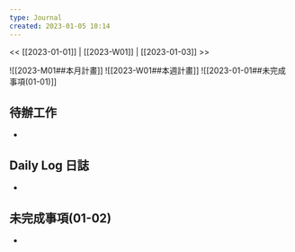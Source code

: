 ```yaml
---
type: Journal
created: 2023-01-05 10:14
---
```

<< [[2023-01-01]] | [[2023-W01]] | [[2023-01-03]] >>

![[2023-M01##本月計畫]]
![[2023-W01##本週計畫]]
![[2023-01-01##未完成事項(01-01)]]

## 待辦工作
- 

## Daily Log 日誌
- 

## 未完成事項(01-02)
- 
